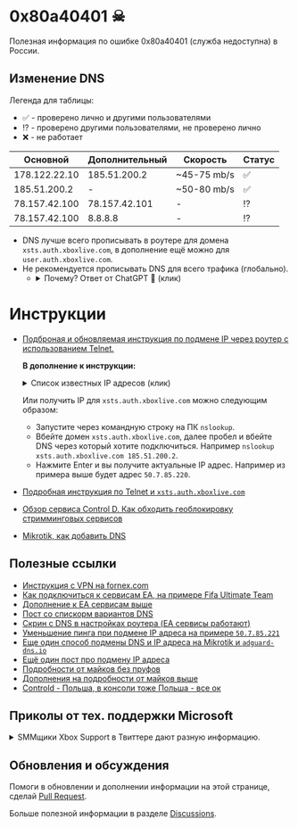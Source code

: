 # 0x80a40401 ☠
Полезная информация по ошибке 0x80a40401 (служба недоступна) в России.

## Изменение DNS

Легенда для таблицы:
- ✅ - проверено лично и другими пользователями
- ⁉ - проверено другими пользователями, не проверено лично
- ❌ - не работает

Основной|Дополнительный|Скорость|Статус
---|---|---|---
178.122.22.10|185.51.200.2|~45-75 mb/s|✅
185.51.200.2|-|~50-80 mb/s|✅
78.157.42.100 |78.157.42.101|-|⁉
78.157.42.100|8.8.8.8|-|⁉

- DNS лучше всего прописывать в роутере для домена `xsts.auth.xboxlive.com`, в дополнение ещё можно для `user.auth.xboxlive.com`.
- Не рекомендуется прописывать DNS для всего трафика (глобально). 
  - <details>
    <summary>Почему? Ответ от ChatGPT 🤖 (клик)</summary>

    Если вы пропишете один и тот же DNS-сервер для всех подключений на своем компьютере или сети, это может привести к следующим проблемам:

    - Неэффективное использование ресурсов: если все запросы на DNS будут направляться на один DNS-сервер, это может вызвать перегрузку и недостаток ресурсов этого сервера, что может замедлить работу вашей сети.

    - Ограниченная защита от атак: если вы используете только один DNS-сервер, то ваша сеть становится уязвимой к атакам на DNS-серверы. Если DNS-сервер, на который вы полагаетесь, будет атакован или скомпрометирован, то вся ваша сеть может стать уязвимой к атакам и краже данных.

    - Ограничение доступа к контенту: некоторые сайты могут блокироваться на уровне DNS. Если вы используете только один DNS-сервер, то может быть заблокирован доступ к тем сайтам, которые заблокированы на уровне DNS-сервера.

    - Ограниченная гибкость: использование только одного DNS-сервера может ограничить ваши возможности в настройке и управлении сетью, в том числе ограничить возможности настройки фильтров контента, защиты от вредоносного ПО и улучшения производительности сети.

    В целом, использование только одного DNS-сервера для всех подключений на вашей сети не является безопасным и может ограничить гибкость и производительность вашей сети. Рекомендуется использовать несколько DNS-серверов для обеспечения более надежной и гибкой работы сети.

    </details>

# Инструкции

- [Подброная и обновляемая инструкция по подмене IP через роутер с использованием Telnet.](https://2ds.ru/posts/xbox-live-80a40401a/)

  **В дополнение к инструкции:** 

  <details>
  <summary>Список известных IP адресов (клик)</summary>
  
  > **Note**
  > [Адреса использовать на свой страх и риск — что это за адреса и куда уходит запрос до конца не ясно.](https://habr.com/ru/news/733476/#comment_25524098)
  
  - `50.7.87.82`
  - `50.7.87.83`
  - `50.7.87.84`
  - `50.7.87.85`
  - `50.7.87.86`
  - `50.7.85.218`
  - `50.7.85.219`
  - `50.7.85.220`
  - `50.7.85.221`
  - `50.7.85.222`
  </details>
  
  Или получить IP для `xsts.auth.xboxlive.com` можно следующим образом:
  - Запустите через командную строку на ПК `nslookup`.
  - Вбейте домен `xsts.auth.xboxlive.com`, далее пробел и вбейте DNS через который хотите подключиться. Например `nslookup xsts.auth.xboxlive.com 185.51.200.2`.
  - Нажмите Enter и вы получите актуальные IP адрес. Например из примера выше будет адрес `50.7.85.220`.

- [Подробная инструкция по Telnet и `xsts.auth.xboxlive.com`](https://4pda.to/forum/index.php?showtopic=996985&st=30820#entry122634980)

- [Обзор сервиса Control D. Как обходить геоблокировку стримминговых сервисов](https://dtf.ru/u/67084-podpiska/1583518-obzor-servisa-control-d-kak-obhodit-geoblokirovku-strimmingovyh-servisov)

- [Mikrotik, как добавить DNS](https://4pda.to/forum/index.php?showtopic=996985&st=30800#entry122634526)
## Полезные ссылки

- [Инструкция с VPN на fornex.com](https://4pda.to/forum/index.php?showtopic=996985&st=30880#entry122637403)
- [Как подключиться к сервисам ЕА, на примере Fifa Ultimate Team](https://4pda.to/forum/index.php?showtopic=996985&st=30860#entry122636246)
- [Дополнение к ЕА сервисам выше](https://4pda.to/forum/index.php?showtopic=996985&st=30860#entry122636299)
- [Пост со спискорм вариантов DNS](https://4pda.to/forum/index.php?showtopic=996985&st=30680#entry122631115)
- [Скрин с DNS в настройках роутера (EA сервисы работают)](https://4pda.to/forum/index.php?showtopic=996985&st=30900#entry122637969)
- [Уменьшение пинга при подмене IP адреса на примере `50.7.85.221`](https://4pda.to/forum/index.php?showtopic=996985&st=30820#entry122634976)
- [Еще один способ подмены DNS и IP адреса на Mikrotik и `adguard-dns.io`](https://4pda.to/forum/index.php?showtopic=996985&st=30600#entry122626683)
- [Ещё один пост про подмену IP адреса](https://4pda.to/forum/index.php?showtopic=996985&st=30660#entry122628671)
- [Подробности от майков без пруфов](https://4pda.to/forum/index.php?showtopic=996985&st=30820#entry122635306)
- [Дополнения на подробности от майков выше](https://4pda.to/forum/index.php?showtopic=996985&st=30820#entry122635428)
- [Controld - Польша, в консоли тоже Польша - все ок](https://4pda.to/forum/index.php?showtopic=996985&st=30960#entry122640212)

## Приколы от тех. поддержки Microsoft

<details>
  <summary>SMMщики Xbox Support в Твиттере дают разную информацию.</summary>
  <img src="https://user-images.githubusercontent.com/19103498/236703763-24ca4584-bf60-402d-9ab2-12e007ff86ed.PNG" alt="Alt text" title="Optional title">
</details>

## Обновления и обсуждения

Помоги в обновлении и дополнении информации на этой странице, сделай [Pull Request](https://github.com/chipslays/0x80a40401/pulls).

Больше полезной информации в разделе [Discussions](https://github.com/chipslays/0x80a40401/discussions).




